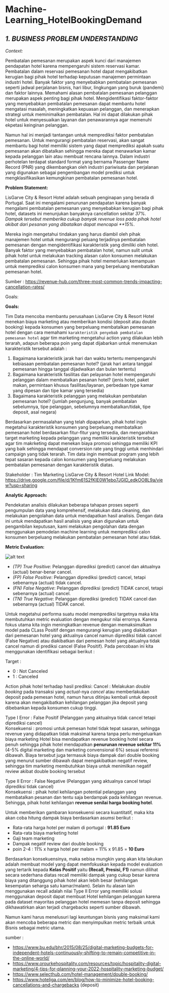 # Machine-Learning_HotelBookingDemand

## *1. BUSINESS PROBLEM UNDERSTANDING*

*Context:*

Pembatalan pemesanan merupakan aspek kunci dari manajemen pendapatan hotel karena mempengaruhi sistem reservasi kamar. Pembatalan dalam reservasi pemesanan hotel dapat mengakibatkan kerugian bagi pihak hotel terhadap keputusan manajemen permintaan industri hotel. Banyak faktor yang menyebabkan pembatalan pemesanan seperti jadwal perjalanan bisnis, hari libur, lingkungan yang buruk (pandemi) dan faktor lainnya. Memahami alasan pembatalan pemesanan pelanggan merupakan aspek penting bagi pihak hotel. Mengidentifikasi faktor-faktor yang menyebabkan pembatalan pemesanan dapat membantu hotel mengatasi masalah, meningkatkan kepuasan pelanggan, dan menerapkan strategi untuk meminimalkan pembatalan. Hal ini dapat dilakukan pihak hotel untuk menyesuaikan layanan dan penawarannya agar memenuhi ekpetasi keinginan pelanggan. 

Namun hal ini menjadi tantangan untuk memprediksi faktor pembatalan pemesanan. Untuk mengurangi pembatalan reservasi, akan sangat membantu bagi hotel memiliki sistem yang dapat memprediksi apakah suatu pemesanan akan dibatalkan sehingga mereka dapat menawarkan kamar kepada pelanggan lain atau membuat rencana lainnya. Dalam industri perhotelan terdapat standard format yang bernama Passenger Name Record (PNR) yang dikembangkan oleh industri pariwisata dan perjalanan yang digunakan sebagai pengembangan model prediksi untuk mengklasifikasikan kemungkinan pembatalan pemesanan hotel.

**Problem Statement:**

LisGarve City & Resort Hotel adalah sebuah penginapan yang berada di Portugal. Saat ini mengalami penurunan pendapatan karena banyak mengalami pembatalan pemesanan yang menyebabkan kerugian bagi pihak hotel, datasets ini menunjukan banyaknya cancellation sekitar *37%. Dampak tersebut memberika cukup banyak revenue loss pada pihak hotel akibat dari pesanan yang dibatalkan dapat mencapai **15%*.

Mereka ingin mengetahui tindakan yang harus diambil oleh pihak manajemen hotel untuk mengurangi peluang terjadinya pembatalan pemesanan dengan mengidentifikasi karakteristik yang dimiliki oleh hotel. Banyak faktor yang menyebabkan pembatalan hotel, namun sulit untuk pihak hotel untuk melakukan tracking alasan calon konsumen melakukan pembatalan pemesanan. Sehingga pihak hotel memerlukan kemampuan untuk memprediksi calon konsumen mana yang berpeluang membatalkan pemesanan hotel.

Sumber :
https://revenue-hub.com/three-most-common-trends-impacting-cancellation-rates/

Goals:

**Goals:**

Tim Data mencoba membantu perusahaan LisGarve City & Resort Hotel menekan biaya marketing atau memberikan kondisi (deposit atau double booking) kepada konsumen yang berpeluang membatalkan pemesanan hotel dengan cara memahami `karakteristik penyebab pembatalan pemesanan hotel` agar tim marketing mengetahui action yang dilakukan lebih terarah, adapun beberapa poin yang dapat dijabarkan untuk menemukan karakteristik tersebut adalah :

1. Bagaimana karakteristik jarak hari dan waktu tertentu mempengaruhi kebiasaan pembatalan pemesanan hotel? (jarak hari antara tanggal pemesanan hingga tanggal dijadwalkan dan bulan tertentu)
2. Bagaimana karakteristik fasilitas dan pelayanan hotel mempengaruhi pelanggan dalam membatalkan pesanan hotel? (jenis hotel, paket makan, permintaan khusus fasilitas/layanan, perbedaan type kamar yang dipesan dan tipe kamar yang tersedia)
3. Bagaimana karakteristik pelanggan yang melakukan pembatalan pemesanan hotel? (jumlah pengunjung, banyak pembatalan sebelumnya, tipe pelanggan, sebelumnya membatalkan/tidak, tipe deposit, asal negara)

Berdasarkan permasalahan yang telah dipaparkan, pihak hotel ingin megetahui karakteristik konsumen yang berpeluang membatalkan pemesanan hotel berdasarkan fitur-fitur yang tersedia, dan mengarahkan target marketing kepada pelanggan yang memiliki karakteristik tersebut agar tim makrketing dapat menekan biaya promosi sehingga memiliki KPI yang baik sehingga mendapat conversion rate yang tinggi untuk menhindari campaign yang tidak terarah. Tim data ingin membuat program yang lebih tepat sasaran kepada calon konsumen yang berpeluang melakukan pembatalan pemesanan dengan karakteristik diatas.

Stakeholder : Tim Marketing LisGarve City & Resort Hotel
Link Model: https://drive.google.com/file/d/1Kfm61S2fKIE0W1ebo7JGID_edkOO8L9a/view?usp=sharing

**Analytic Approach:**

Pendekatan analisis dilakukan beberapa tahapan proses seperti pengumpulan data yang komprehensif, melakukan data cleaning, dan melakukan pengolahan data untuk mendapatkan hasil analisis. Dengan data ini untuk mendapatkan hasil analisis yang akan digunakan untuk pengambilan keputusan, kami melakukan pengolahan data dengan menggunakan pemodelan machine learning untuk memprediksi calon konsumen berpeluang melakukan pembatalan pemesanan hotel atau tidak.

**Metric Evaluation:**

![alt text](https://www.researchgate.net/publication/328148379/figure/fig1/AS:679514740895744@1539020347601/Model-performance-metrics-Visual-representation-of-the-classification-model-metrics.png)


- *(TP) True Positive*: Pelanggan diprediksi (predict) cancel dan aktualnya (actual) benar-benar cancel.
- *(FP) False Positive*: Pelanggan diprediksi (predict) cancel, tetapi sebenarnya (actual) tidak cancel.
- *(FN) False Negative*: Pelanggan diprediksi (predict) TIDAK cancel, tetapi sebenarnya (actual) cancel.
- *(TN) True Negative*: Pelanggan diprediksi (predict) TIDAK cancel dan sebenarnya (actual) TIDAK cancel.

Untuk megetahui performa suatu model memprediksi targetnya maka kita membutuhkan metric evaluation dengan mengukur nilai errornya. Karena fokus utama kita ingin meningkatkan revenue dengan memaksimalkan model pada CLass Positif dengan mengurangi kerugian yang diakibatkan dari pemesanan hotel yang aktualnya cancel namun diprediksi tidak cancel (False Negative) atau diakibatkan dari pemesan hotel yang aktualnya tidak cancel namun di prediksi cancel (False Positif). Pada percobaan ini kita menggunakan identifikasi sebagai berikut :

Target :
- 0 : Not Canceled
- 1 : Canceled

Action pihak hotel terhadap hasil prediksi:
Cancel : Melakukan *double booking* pada transaksi yang *actual*-nya *cancel* atau memberlakukan deposit pada pemesan hotel, namun harus ditinjau kembali untuk deposit karena akan mengakibatkan kehilangan pelanggan jika deposit yang dibebankan kepada konsumen cukup tinggi.

Type I Error : False Positif (Pelanggan yang aktualnya tidak cancel tetapi diprediksi cancel)
<br>
Konsekuensi : promosi untuk pemesan hotel tidak tepat sasaran, sehingga revenue yang didapatkan tidak maksimal karena tanpa perlu mengeluarkan biaya marketing Hotel bisa mendapatkan revenue booking hotel secara penuh sehingga pihak hotel mendapatkan **penurunan revenue sekitar 11%** (4-5% digital marketing dan marketing convensional 6%) sesuai referensi dibawah. Biaya tersebut juga termasuk biaya dampak dari double booking yang menurut sumber dibawah dapat mengakibatkan negatif review, sehingga tim marketing membutuhkan biaya untuk menimilkan negatif review akibat double booking tersebut

Type II Error : False Negative (Pelanggan yang aktualnya cancel tetapi diprediksi tidak cancel) 
<br>
Konsekuensi : pihak hotel kehilangan potential pelanggan yang membatalkan pesanan dan tentu saja berdampak pada kehilangan revenue. Sehingga, pihak hotel kehilangan **revenue senilai harga booking hotel**.

Untuk memberikan gambaran konsekuensi secara kuantitatif, maka kita akan coba hitung dampak biaya berdasarkan asumsi berikut :
- Rata-rata harga hotel per malam di portugal : **91.85 Euro**
- Rata-rata biaya marketing hotel
- Gaji team marketing
- Dampak negatif review dari double booking 
- poin 2-4 : 11% x harga hotel per malam = 11% x 91.85 = **10 Euro** 

Berdasarkan konsekuensinya, maka sebisa mungkin yang akan kita lakukan adalah membuat model yang dapat memfokuskan kepada model evaluation yang tertarik kepada **Kelas Positif** yaitu **(Recall, Presisi, F1)** namun dilihat secara sederhana diatas recall memiliki dampak yang cukup besar karena biaya yang ditanggung pihak hotel akan lebih besar (kehilangan kesempatan seharga satu kamar/malam). Selain itu alasan lain menggunakan recall adalah nilai Type II Error yang memiliki solusi menggunakan deposit dapat membuat Hotel kehilangan pelanggan karena pada dataset mayoritas pelanggan hotel memesan tanpa deposit sehingga dikhawatirkan akan terjadi chargebacks seperti sumber dibawah.

Namun kami harus menelusuri lagi keuntungan bisnis yang maksimal kami akan mencoba beberapa metric dan menyimpulkan metric terbaik untuk Bisnis sebagai metric utama.

sumber :
- https://www.bu.edu/bhr/2015/08/25/digital-marketing-budgets-for-independent-hotels-continuously-shifting-to-remain-competitive-in-the-online-world/
- https://www.orourkehospitality.com/resources/topic/hospitality-digital-marketing/4-tips-for-planning-your-2022-hospitality-marketing-budget/
- https://www.selecthub.com/hotel-management/double-booking/
- https://www.hoteliga.com/en/blog/how-to-minimize-hotel-booking-cancellations-and-chargebacks (deposit)
